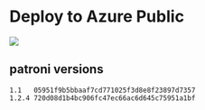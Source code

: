 

# Deploy to Azure Public

<a href="https://portal.azure.com/#create/Microsoft.Template/uri/https%3A%2F%2Fraw.githubusercontent.com%2Fchgeuer%2Fpostgres-azure%2Fmaster%2Fmain.json" target="_blank">
    <img src="http://azuredeploy.net/deploybutton.png"/>
</a>

## patroni versions

```
1.1   05951f9b5bbaaf7cd771025f3d8e8f23897d7357
1.2.4 720d08d1b4bc906fc47ec66ac6d645c75951a1bf
```
